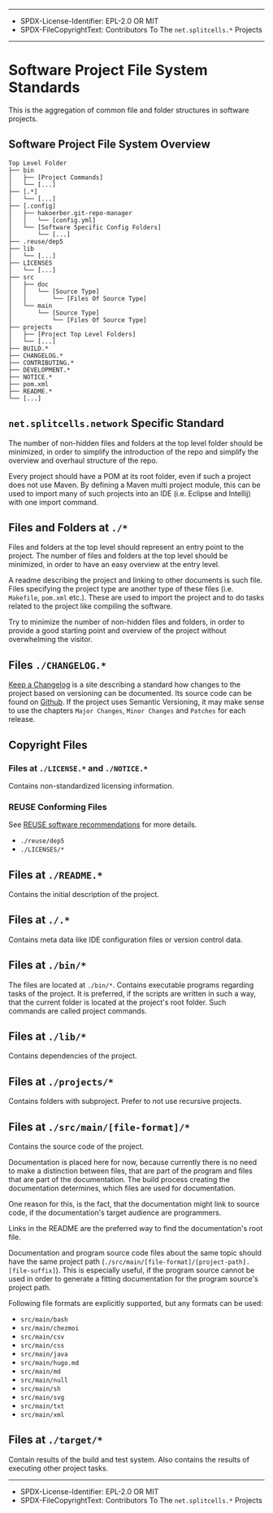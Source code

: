 ----
* SPDX-License-Identifier: EPL-2.0 OR MIT
* SPDX-FileCopyrightText: Contributors To The `net.splitcells.*` Projects
----
# Software Project File System Standards

This is the aggregation of common file and folder structures in software
projects.
## Software Project File System Overview
```
Top Level Folder
├── bin
│   ├── [Project Commands]
│   └── [...]
├── [.*]
│   └── [...]
├── [.config]
│   ├── hakoerber.git-repo-manager
│   │   └── [config.yml]
│   └── [Software Specific Config Folders]
│       └── [...]
├── .reuse/dep5
├── lib
│   └── [...]
├── LICENSES
│   └── [...]
├── src
│   ├── doc
│   │   └── [Source Type]
│   │       └── [Files Of Source Type]
│   └── main
│       └── [Source Type]
│           └── [Files Of Source Type]
├── projects
│   ├── [Project Top Level Folders]
│   └── [...]
├── BUILD.*
├── CHANGELOG.*
├── CONTRIBUTING.*
├── DEVELOPMENT.*
├── NOTICE.*
├── pom.xml
├── README.*
└── [...]
```
## `net.splitcells.network` Specific Standard
The number of non-hidden files and folders at the top level folder should be minimized,
in order to simplify the introduction of the repo and
simplify the overview and overhaul structure of the repo.

Every project should have a POM at its root folder,
even if such a project does not use Maven.
By defining a Maven multi project module,
this can be used to import many of such projects into an IDE
(i.e. Eclipse and Intellij) with one import command.
## Files and Folders at `./*`
Files and folders at the top level should represent an entry point to the
project.
The number of files and folders at the top level should be minimized,
in order to have an easy overview at the entry level.

A readme describing the project and linking to other documents is such file.
Files specifying the project type are another type of these files (i.e.
`Makefile`, `pom.xml` etc.).
These are used to import the project and to do tasks related to the project like
compiling the software.

Try to minimize the number of non-hidden files and folders,
in order to provide a good starting point and overview of the project
without overwhelming the visitor.
## Files `./CHANGELOG.*`
[Keep a Changelog](https://keepachangelog.com/en/1.0.0/)
is a site describing a standard how changes to the project based on versioning
can be documented.
Its source code can be found on [Github](https://github.com/olivierlacan/keep-a-changelog).
If the project uses Semantic Versioning, it may make sense to use the chapters
`Major Changes`, `Minor Changes` and `Patches` for each release.
## Copyright Files
### Files at `./LICENSE.*` and `./NOTICE.*`
Contains non-standardized licensing information.
### REUSE Conforming Files
See [REUSE software recommendations](https://reuse.software/) for more details. 
* `./reuse/dep5`
* `./LICENSES/*`
## Files at `./README.*`
Contains the initial description of the project.
## Files at `./.*`
Contains meta data like IDE configuration files or version control data.
## Files at `./bin/*`
The files are located at `./bin/*`.
Contains executable programs regarding tasks of the project.
It is preferred, if the scripts are written in such a way,
that the current folder is located at the project's root folder.
Such commands are called project commands.
## Files at `./lib/*`
Contains dependencies of the project.
## Files at `./projects/*`
Contains folders with subproject. Prefer to not use recursive projects.
## Files at `./src/main/[file-format]/*`
Contains the source code of the project.

Documentation is placed here for now,
because currently there is no need to make a distinction between files,
that are part of the program and files that are part of the documentation.
The build process creating the documentation determines,
which files are used for documentation.

One reason for this, is the fact, that the documentation might link to source code,
if the documentation's target audience are programmers.

Links in the README are the preferred way to find the documentation's root file.

Documentation and program source code files about the same topic should have the same
project path (`./src/main/[file-format]/[project-path].[file-suffix]`).
This is especially useful, if the program source cannot be used in order to generate
a fitting documentation for the program source's project path.

Following file formats are explicitly supported, but any formats can be used:
* `src/main/bash`
* `src/main/chezmoi`
* `src/main/csv`
* `src/main/css`
* `src/main/java`
* `src/main/hugo.md`
* `src/main/md`
* `src/main/null`
* `src/main/sh`
* `src/main/svg`
* `src/main/txt`
* `src/main/xml`
## Files at `./target/*`
Contain results of the build and test system. Also contains the results of
executing other project tasks.

----
* SPDX-License-Identifier: EPL-2.0 OR MIT
* SPDX-FileCopyrightText: Contributors To The `net.splitcells.*` Projects